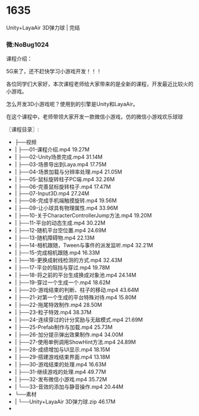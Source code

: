 # 1635
Unity+LayaAir 3D弹力球 | 完结

### 微:NoBug1024 


课程介绍：

5G来了，还不赶快学习小游戏开发！！！

各位同学们大家好，本次课程老师给大家带来的是全新的课程，开发最近比较火的小游戏。

怎么开发3D小游戏呢？使用到的引擎是Unity和LayaAir。

在这个课程中，老师带领大家开发一款微信小游戏，仿的微信小游戏欢乐球球

〖课程目录〗:

- ├──视频  
- |   ├──01-课程介绍.mp4  19.27M
- |   ├──02-Unity场景完成.mp4  31.14M
- |   ├──03-场景导出到Laya.mp4  17.75M
- |   ├──04-场景加载与分辨率处理.mp4  21.05M
- |   ├──05-鼠标旋转柱子PC端.mp4  32.26M
- |   ├──06-完善鼠标旋转柱子.mp4  17.47M
- |   ├──07-Input3D.mp4  27.24M
- |   ├──08-完成手机端触摸旋转.mp4  19.56M
- |   ├──09-让小球具有物理属性.mp4  33.96M
- |   ├──10-关于CharacterControllerJump方法.mp4  19.20M
- |   ├──11-平台的动态生成.mp4  30.22M
- |   ├──12-随机平台空位置.mp4  24.69M
- |   ├──13-随机障碍物.mp4  22.13M
- |   ├──14-相机跟随，Tween与事件的派发监听.mp4  32.21M
- |   ├──15-完成相机跟随.mp4  16.33M
- |   ├──16-更换成射线检测的方式.mp4  32.43M
- |   ├──17-平台的阻挡与穿过.mp4  19.78M
- |   ├──18-将之前的平台生成换成对象池.mp4  24.14M
- |   ├──19-穿过一个生成一个.mp4  18.62M
- |   ├──20-游戏结束的判断、柱子的移动.mp4  43.64M
- |   ├──21-对第一个生成的平台特殊对待.mp4  15.80M
- |   ├──22-拖尾特效制作.mp4  28.50M
- |   ├──23-粒子特效.mp4  38.37M
- |   ├──24-连续穿过的计分奖励与无敌模式.mp4  21.69M
- |   ├──25-Prefab制作与加载.mp4  25.73M
- |   ├──26-加分提示弹出效果制作.mp4  34.00M
- |   ├──27-使用单例调用ShowHint方法.mp4  24.89M
- |   ├──28-成绩增加与UI显示.mp4  18.15M
- |   ├──29-搭建游戏结束界面.mp4  13.18M
- |   ├──30-游戏结束的处理.mp4  16.63M
- |   ├──31-继续游戏的处理.mp4  49.77M
- |   ├──32-发布微信小游戏.mp4  35.72M
- |   └──33-音效的添加与静音操作.mp4  20.44M
- └──素材  
- |   └──Unity+LayaAir 3D弹力球.zip  46.17M
- 
